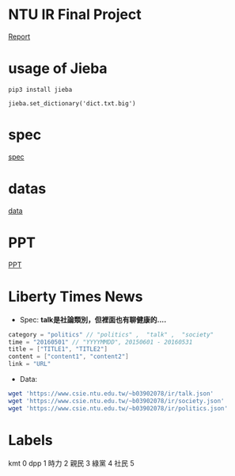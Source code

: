 # NTU IR Final Project

[Report](https://hackmd.io/IwQwZsAMCcYKwForAOwICwsgDgSATCgMYIBspkARuNgCaUCmtAzEA===#)

# usage of Jieba

`pip3 install jieba`

`jieba.set_dictionary('dict.txt.big')`

# spec

[spec](https://hackmd.io/CwIwzMDGCMBsIFoBMBWAhkhxZtgksAnJAoWmiMIQCYCm10AHCEA=)

# datas

[data](https://drive.google.com/folderview?id=0B97NsvGFvI6Nc3hNQ29FbkZWOEk&usp=sharing)

# PPT

[PPT](https://docs.google.com/presentation/d/1f3QAF6axzQVKRpBxXrxHahaJ04NzYImHmC_ND7JUK3Y/edit?usp=sharing)


# Liberty Times News
- Spec:
**talk是社論類別，但裡面也有聊健康的....**

```c++
category = "politics" // "politics" ,  "talk" ,  "society"
time = "20160501" // "YYYYMMDD", 20150601 - 20160531
title = ["TITLE1", "TITLE2"]
content = ["content1", "content2"]
link = "URL"
```

- Data:
```sh
wget 'https://www.csie.ntu.edu.tw/~b03902078/ir/talk.json'
wget 'https://www.csie.ntu.edu.tw/~b03902078/ir/society.json'
wget 'https://www.csie.ntu.edu.tw/~b03902078/ir/politics.json'
```


# Labels

kmt 0
dpp 1
時力 2
親民 3
綠黨 4
社民 5
